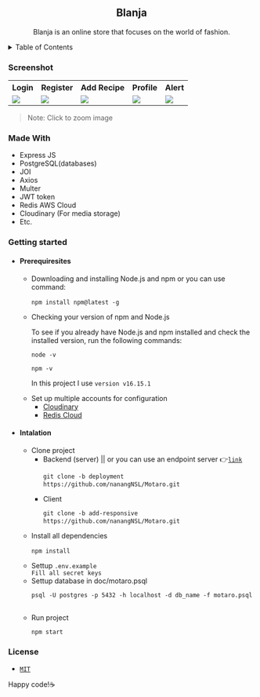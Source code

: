 <h2 align="center">Blanja</h2>
<p align="center">Blanja is an online store that focuses on the world of fashion.</p>


<details>
<summary>Table of Contents</summary>
<br/>
  

* [Screenshoot](#screen)
* [Made with](#built)
* [Getting Started](#getting)
  * [Prerequisites](#Prerequisites)
  * [Installation](#Installation)
* [License](#License)
</details>


<h3 id=screen>Screenshot</h3>

<table>
  <tr>
    <th>Login</th>
    <th>Register</th>
    <th>Add Recipe</th>
     <th>Profile</th>
      <th>Alert</th>
  </tr>
  <tr>
    <td><img src="https://user-images.githubusercontent.com/45787278/190203782-b7d5eb80-8977-49d8-947b-d7f89ef452a7.png" /></td>
    <td><img src="https://user-images.githubusercontent.com/45787278/190203797-da0d04ab-b3dd-4f76-8299-0245df8c38b3.png" /></td>
    <td><img src="https://user-images.githubusercontent.com/45787278/190203797-da0d04ab-b3dd-4f76-8299-0245df8c38b3.png" /></td>
      <td><img src="https://user-images.githubusercontent.com/45787278/190203808-4246e777-2490-432a-b412-3d6d29aaf737.png" /></td>
      <td><img src="https://user-images.githubusercontent.com/45787278/190203814-b8f70054-b340-4028-ba85-dee0d50b1574.png" /></td>
  </tr>
</table>
<blockquote>Note: Click to zoom image</blockquote>



<h3 id=built>Made With</h3>
<ul>
  <li>Express JS</li>
   <li>PostgreSQL(databases)</li>
   <li>JOI</li>
   <li>Axios</li>
   <li>Multer</li>
   <li>JWT token</li>
   <li>Redis AWS Cloud</li>
  <li>Cloudinary (For media storage)</li>
  <li>Etc.</li>
</ul>
<h3 id=getting>Getting started</h3>
<ul>
   <li>
     <h4 id=Prerequisites>Prerequiresites</h4>
     <ul>
       <li>Downloading and installing Node.js and npm or you can use command:</li>
       <pre><code>npm install npm@latest -g</code> </pre>
       <li>Checking your version of npm and Node.js</li>
       <p>To see if you already have Node.js and npm installed and check the installed version, run the following commands:</p>
       <pre><code>node -v</code></pre>
        <pre><code>npm -v</code></pre>
       <p>In this project I use <code>version v16.15.1</code></p> 
       <li>Set up multiple accounts for configuration
       <ul>
         <li><a href="https://cloudinary.com/">Cloudinary<a></li>
         <li><a href="https://app.redislabs.com/#/login">Redis Cloud<a></li>
         </ul>
       </li>
     </ul>
  </li>
  <li>
     <h4 id=Installation>Intalation</h4>
      <ul>
        <li>Clone project
          <ul>
             <li>Backend (server) || or you can use an endpoint server 👉<code><a href="https://motaro.herokuapp.com">link<a></code> 
             <pre><code>git clone -b deployment https://github.com/nanangNSL/Motaro.git</code> </pre>
             </li>
            <li>Client
             <pre><code>git clone -b add-responsive https://github.com/nanangNSL/Motaro.git</code> </pre>
             </li>
          </ul>
        </li>
        <li>Install all dependencies
             <pre><code>npm install</code> </pre>
            </li>
       <li>Settup <code>.env.example</code></li>
         <code>Fill all secret keys</code>
          <li>Settup database in doc/motaro.psql </li>
             <pre><code>psql -U postgres -p 5432 -h localhost -d db_name -f motaro.psql</code> </pre>
         <li>Run project</li>
            <pre><code>npm start</code></pre>
      </ul>
   </li>
</ul> 
    
<h3 id=License>License</h3>
<ul>
  <li><code><a href="https://github.com/nanangNSL/Motaro/blob/main/LICENSE">MIT</a></code></li>
</ul>
<p>Happy code!☕</p>

